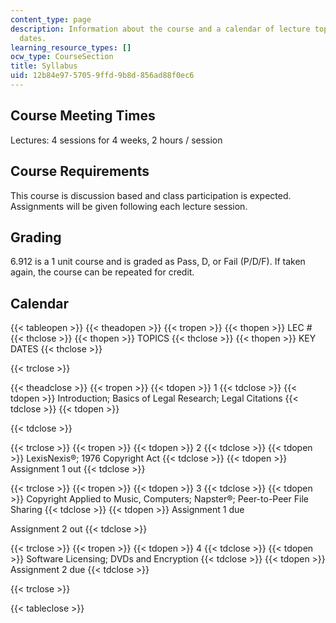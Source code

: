 ```yaml
---
content_type: page
description: Information about the course and a calendar of lecture topics and key
  dates.
learning_resource_types: []
ocw_type: CourseSection
title: Syllabus
uid: 12b84e97-5705-9ffd-9b8d-856ad88f0ec6
---
```


Course Meeting Times
--------------------

Lectures: 4 sessions for 4 weeks, 2 hours / session

Course Requirements
-------------------

This course is discussion based and class participation is expected. Assignments will be given following each lecture session.

Grading
-------

6.912 is a 1 unit course and is graded as Pass, D, or Fail (P/D/F). If taken again, the course can be repeated for credit.

Calendar
--------

{{< tableopen >}}
{{< theadopen >}}
{{< tropen >}}
{{< thopen >}}
LEC #
{{< thclose >}}
{{< thopen >}}
TOPICS
{{< thclose >}}
{{< thopen >}}
KEY DATES
{{< thclose >}}

{{< trclose >}}

{{< theadclose >}}
{{< tropen >}}
{{< tdopen >}}
1
{{< tdclose >}}
{{< tdopen >}}
Introduction; Basics of Legal Research; Legal Citations
{{< tdclose >}}
{{< tdopen >}}

{{< tdclose >}}

{{< trclose >}}
{{< tropen >}}
{{< tdopen >}}
2
{{< tdclose >}}
{{< tdopen >}}
LexisNexis®; 1976 Copyright Act
{{< tdclose >}}
{{< tdopen >}}
Assignment 1 out
{{< tdclose >}}

{{< trclose >}}
{{< tropen >}}
{{< tdopen >}}
3
{{< tdclose >}}
{{< tdopen >}}
Copyright Applied to Music, Computers; Napster®; Peer-to-Peer File Sharing
{{< tdclose >}}
{{< tdopen >}}
Assignment 1 due  
  
Assignment 2 out
{{< tdclose >}}

{{< trclose >}}
{{< tropen >}}
{{< tdopen >}}
4
{{< tdclose >}}
{{< tdopen >}}
Software Licensing; DVDs and Encryption
{{< tdclose >}}
{{< tdopen >}}
Assignment 2 due
{{< tdclose >}}

{{< trclose >}}

{{< tableclose >}}